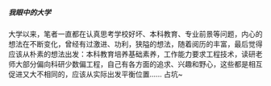 ##### 我眼中的大学
大学以来，笔者一直都在认真思考学校好坏、本科教育、专业前景等问题，内心的想法在不断变化，曾经有过激进、功利，狭隘的想法，随着阅历的丰富，最后觉得应该从朴素的想法出发：本科教育培养基础素养，工作能力要求工程技术，读研老师大部分偏向科研少数偏工程，自己有各方面的追求、兴趣和野心，这些都是相互促进又大不相同的，应该从实际出发平衡位置......
占坑~

